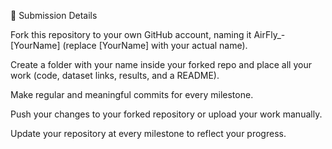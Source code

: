 📌 Submission Details

Fork this repository to your own GitHub account, naming it AirFly_-[YourName] (replace [YourName] with your actual name).

Create a folder with your name inside your forked repo and place all your work (code, dataset links, results, and a README).

Make regular and meaningful commits for every milestone.

Push your changes to your forked repository or upload your work manually.

Update your repository at every milestone to reflect your progress.
